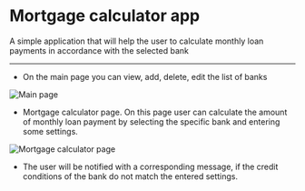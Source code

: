 # Mortgage calculator app

A simple application that will help the user to calculate monthly loan payments in accordance with the selected bank

---

- On the main page you can view, add, delete, edit the list of banks

![Main page](https://res.cloudinary.com/dvsrefyad/image/upload/v1632383472/Screenshot_2_tfolx6.png)

- Mortgage calculator page. On this page user
  can calculate the amount of monthly loan payment by selecting the specific bank and entering some settings.

![Mortgage calculator page](https://res.cloudinary.com/dvsrefyad/image/upload/v1632383472/Screenshot_3_w6pn7g.png)

- The user will be notified with a corresponding message, if the credit conditions of the bank do not match the entered settings.
